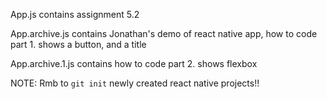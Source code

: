 App.js contains assignment 5.2

App.archive.js contains Jonathan's demo of react native app, how to code part 1. shows a button, and a title

App.archive.1.js contains how to code part 2. shows flexbox

NOTE: Rmb to `git init` newly created react native projects!!
